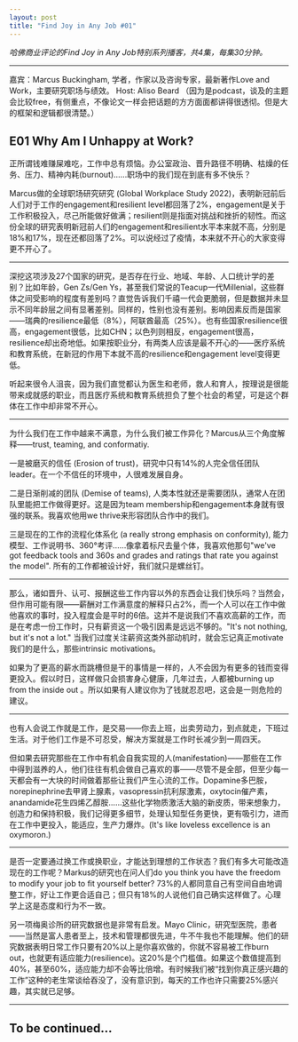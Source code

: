```yaml
---
layout: post
title: "Find Joy in Any Job #01"
---
```


*哈佛商业评论的Find Joy in Any Job特别系列播客，共4集，每集30分钟。*

*****
嘉宾：Marcus Buckingham, 学者，作家以及咨询专家，最新著作Love and Work，主要研究职场与绩效。 
Host: Aliso Beard
（因为是podcast，谈及的主题会比较free，有侧重点，不像论文一样会把话题的方方面面都讲得很透彻。但是大的框架和逻辑都很清楚。）

## E01 Why Am I Unhappy at Work?

正所谓钱难赚屎难吃，工作中总有烦恼。办公室政治、晋升路径不明确、枯燥的任务、压力、精神内耗(burnout)……职场中的我们现在到底有多不快乐？

Marcus做的全球职场研究研究 (Global Workplace Study 2022)，表明新冠前后人们对于工作的engagement和resilient level都回落了2%，engagement是关于工作积极投入，尽己所能做好做满；resilient则是指面对挑战和挫折的韧性。而这份全球的研究表明新冠前人们的engagement和resilient水平本来就不高，分别是18%和17%，现在还都回落了2%。可以说经过了疫情，本来就不开心的大家变得更不开心了。

*****

深挖这项涉及27个国家的研究，是否存在行业、地域、年龄、人口统计学的差别？比如年龄，Gen Zs/Gen Ys，甚至我们常说的Teacup一代Millenial，这些群体之间受影响的程度有差别吗？直觉告诉我们千禧一代会更脆弱，但是数据并未显示不同年龄层之间有显著差别。同样的，性别也没有差别。影响因素反而是国家——瑞典的resilience最低（8%），阿联酋最高（25%）。也有些国家resilience很高，engagement很低，比如CHN；以色列则相反，engagement很高，resilience却出奇地低。如果按职业分，有两类人应该是最不开心的——医疗系统和教育系统，在新冠的作用下本就不高的resilience和engagement level变得更低。

听起来很令人沮丧，因为我们直觉都认为医生和老师，救人和育人，按理说是很能带来成就感的职业，而且医疗系统和教育系统担负了整个社会的希望，可是这个群体在工作中却非常不开心。

*****

为什么我们在工作中越来不满意，为什么我们被工作异化？Marcus从三个角度解释——trust, teaming, and conformatiy.

  一是被磨灭的信任 (Erosion of trust)，研究中只有14%的人完全信任团队leader。在一个不信任的环境中，人很难发展自身。

  二是日渐削减的团队 (Demise of teams), 人类本性就还是需要团队，通常人在团队里能把工作做得更好。这是因为team membership和engagement本身就有很强的联系。我喜欢他用we thrive来形容团队合作中的我们。

  三是现在的工作的流程化体系化 (a really strong emphasis on conformity), 能力模型、工作说明书、360°考评……像拿着标尺去量个体，我喜欢他那句"we've got feedback tools and 360s and grades and ratings that rate you against the model". 所有的工作都被设计好，我们就只是螺丝钉。

*****

那么，诸如晋升、认可、报酬这些工作内容以外的东西会让我们快乐吗？当然会，但作用可能有限——薪酬对工作满意度的解释只占2%，而一个人可以在工作中做他喜欢的事时，投入程度会是平时的6倍。这并不是说我们不喜欢高薪的工作，而是在考虑一份工作时，只有薪资这一个吸引因素是远远不够的。"It's not nothing, but it's not a lot." 当我们过度关注薪资这类外部动机时，就会忘记真正motivate我们的是什么，那些intrinsic motivations。

如果为了更高的薪水而跳槽但是干的事情是一样的，人不会因为有更多的钱而变得更投入。假以时日，这样做只会损害身心健康，几年过去，人都被burning up from the inside out 。所以如果有人建议你为了钱就忍忍吧，这会是一则危险的建议。

*****

也有人会说工作就是工作，是交易——你去上班，出卖劳动力，到点就走，下班过生活。对于他们工作是不可忍受，解决方案就是工作时长减少到一周四天。

但如果去研究那些在工作中有机会自我实现的人(manifestation)——那些在工作中得到滋养的人，他们往往有机会做自己喜欢的事——尽管不是全部，但至少每一天都会有一大块的时间做着那些让我们产生心流的工作。Dopamine多巴胺，norepinephrine去甲肾上腺素，vasopressin抗利尿激素，oxytocin催产素，anandamide花生四烯乙醇胺……这些化学物质激活大脑的新皮质，带来想象力，创造力和保持积极，我们记得更多细节，处理认知型任务更快，更有吸引力，进而在工作中更投入，能适应，生产力爆炸。(It's like loveless excellence is an oxymoron.)

*****

是否一定要通过换工作或换职业，才能达到理想的工作状态？我们有多大可能改造现在的工作呢？Markus的研究也在问人们do you think you have the freedom to modify your job to fit yourself better? 73%的人都同意自己有空间自由地调整工作，好让工作更合适自己；但只有18%的人说他们自己确实这样做了。心理学上这是态度和行为不一致。

另一项梅奥诊所的研究数据也是非常有启发。Mayo Clinic，研究型医院，患者——当然是富人患者至上，技术和管理都很先进，牛不牛我也不能理解。他们的研究数据表明日常工作只要有20%以上是你喜欢做的，你就不容易被工作burn out，也就更有适应能力(resilience)。这20%是个门槛值。如果这个数值提高到40%，甚至60%，适应能力却不会等比倍增。有时候我们被“找到你真正感兴趣的工作”这种的老生常谈给吞没了，没有意识到，每天的工作也许只需要25%感兴趣，其实就已足够。

***

## To be continued...

